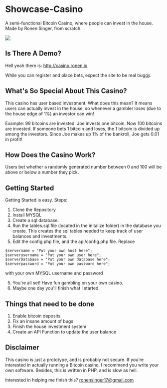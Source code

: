 # Showcase-Casino
A semi-functional Bitcoin Casino, where people can invest in the house.
Made by Ronen Singer, from scratch.

![](http://ronen.io/casino.PNG)

## Is There A Demo?
Hell yeah there is: http://casino.ronen.io

While you can register and place bets, expect the site to be real buggy.

## What's So Special About This Casino?
This casino has user based investment. What does this mean?
It means users can actually invest in the house, so whenever a gambler loses (due to the house edge of 1%) an investor can win!

Example:
99 bitcoins are invested. Joe invests one bitcoin. Now 100 bitcoins are invested. If someone bets 1 bitcoin and loses, the 1 bitcoin is divided up among the investors.
Since Joe makes up 1% of the bankroll, Joe gets 0.01 in profit!

## How Does the Casino Work?
Users bet whether a randomly generated number between 0 and 100 will be above or below a number they pick.

## Getting Started
Getting Started is easy. Steps:
1. Clone the Repository
2. Install MYSQL
3. Create a sql database. 
3. Run the tables.sql file (located in the initalize folder) in the database you create. This creates the sql tables needed to keep track of user balances and investments.
4. Edit the config.php file, and the api/config.php file. Replace 

```
$servername = "Put your own host here";
$serverusername = "Put your own user here";
$serverDatabase = "Put your own database here";
$serverpassword = "Put your own password here";
```

with your own MYSQL username and password

5. You're all set! Have fun gambling on your own casino.
6. Maybe one day you'll finish what I started.

## Things that need to be done
1. Enable bitcoin deposits
2. Fix an insane amount of bugs
3. Finish the house investment system
4. Create an API Function to update the user balance

## Disclaimer
This casino is just a prototype, and is probably not secure. If you're interested in actually running a Bitcoin casino, I recommend you write your own software.
Besides, this is written in PHP, and is slow as hell.

Interested in helping me finish this?
ronensinger17@gmail.com